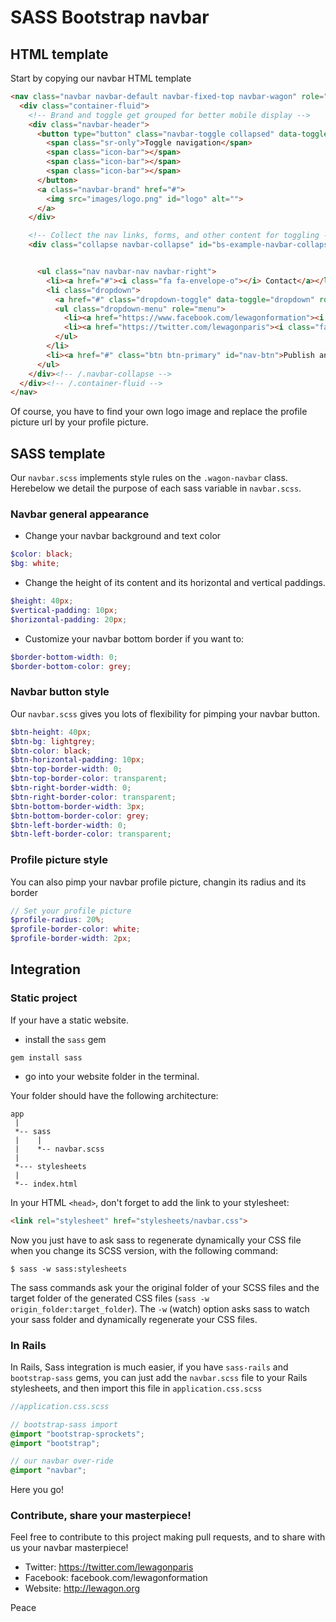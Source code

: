# SASS Bootstrap navbar

## HTML template

Start by copying our navbar HTML template

```html
<nav class="navbar navbar-default navbar-fixed-top navbar-wagon" role="navigation">
  <div class="container-fluid">
    <!-- Brand and toggle get grouped for better mobile display -->
    <div class="navbar-header">
      <button type="button" class="navbar-toggle collapsed" data-toggle="collapse" data-target="#bs-example-navbar-collapse-1">
        <span class="sr-only">Toggle navigation</span>
        <span class="icon-bar"></span>
        <span class="icon-bar"></span>
        <span class="icon-bar"></span>
      </button>
      <a class="navbar-brand" href="#">
        <img src="images/logo.png" id="logo" alt="">
      </a>
    </div>

    <!-- Collect the nav links, forms, and other content for toggling -->
    <div class="collapse navbar-collapse" id="bs-example-navbar-collapse-1">


      <ul class="nav navbar-nav navbar-right">
        <li><a href="#"><i class="fa fa-envelope-o"></i> Contact</a></li>
        <li class="dropdown">
          <a href="#" class="dropdown-toggle" data-toggle="dropdown" role="button" aria-expanded="false"><img src="http://placehold.it/30x30" id="profile-pic" alt="">Follow-us <span class="caret"></span></a>
          <ul class="dropdown-menu" role="menu">
            <li><a href="https://www.facebook.com/lewagonformation"><i class="fa fa-facebook-square"></i> Facebook</a></li>
            <li><a href="https://twitter.com/lewagonparis"><i class="fa fa-twitter-square"></i> Twitter</a></li>
          </ul>
        </li>
        <li><a href="#" class="btn btn-primary" id="nav-btn">Publish an announce</a></li>
      </ul>
    </div><!-- /.navbar-collapse -->
  </div><!-- /.container-fluid -->
</nav>
```

Of course, you have to find your own logo image and replace the profile picture url by your profile picture.


## SASS template

Our `navbar.scss` implements style rules on the `.wagon-navbar` class. Herebelow we detail the purpose of each sass variable in `navbar.scss`.

### Navbar general appearance

- Change your navbar background and text color

```scss
$color: black;
$bg: white;
```

- Change the height of its content and its horizontal and vertical paddings.

```scss
$height: 40px;
$vertical-padding: 10px;
$horizontal-padding: 20px;
```

- Customize your navbar bottom border if you want to:

```scss
$border-bottom-width: 0;
$border-bottom-color: grey;
```

### Navbar button style

Our `navbar.scss` gives you lots of flexibility for pimping your navbar button.

```scss
$btn-height: 40px;
$btn-bg: lightgrey;
$btn-color: black;
$btn-horizontal-padding: 10px;
$btn-top-border-width: 0;
$btn-top-border-color: transparent;
$btn-right-border-width: 0;
$btn-right-border-color: transparent;
$btn-bottom-border-width: 3px;
$btn-bottom-border-color: grey;
$btn-left-border-width: 0;
$btn-left-border-color: transparent;
```

### Profile picture style

You can also pimp your navbar profile picture, changin its radius and its border

```scss
// Set your profile picture
$profile-radius: 20%;
$profile-border-color: white;
$profile-border-width: 2px;
```


## Integration

### Static project

If your have a static website.

- install the `sass` gem

```
gem install sass
```

- go into your website folder in the terminal.

Your folder should have the following architecture:

```
app
 |
 *-- sass
 |    |
 |    *-- navbar.scss
 |
 *--- stylesheets
 |
 *-- index.html
```

In your HTML `<head>`, don't forget to add the link to your stylesheet:

```html
<link rel="stylesheet" href="stylesheets/navbar.css">
```

Now you just have to ask sass to regenerate dynamically your CSS file when you change its SCSS version, with the following command:

```
$ sass -w sass:stylesheets
```

The sass commands ask your the original folder of your SCSS files and the target folder of the generated CSS files (`sass -w origin_folder:target_folder`). The `-w` (watch) option asks sass to watch your sass folder and dynamically regenerate your CSS files.


### In Rails

In Rails, Sass integration is much easier, if you have `sass-rails` and `bootstrap-sass` gems, you can just add the `navbar.scss` file to your Rails stylesheets, and then import this file in `application.css.scss`


```scss
//application.css.scss

// bootstrap-sass import
@import "bootstrap-sprockets";
@import "bootstrap";

// our navbar over-ride
@import "navbar";
```

Here you go!

### Contribute, share your masterpiece!

Feel free to contribute to this project making pull requests, and to share with us your navbar masterpiece!

- Twitter: https://twitter.com/lewagonparis
- Facebook: facebook.com/lewagonformation
- Website: http://lewagon.org

Peace